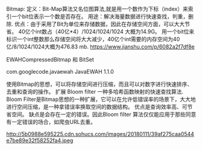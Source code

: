 Bitmap:
定义：Bit-Map算法又名位图算法,就是用一个数作为下标（index）来索引一个bit位表示一个数是否存在。
用途：解决海量数据进行快速查找，判重，删除.
优点：由于采用了Bit为单位来存储数据，因此在存储空间方面，可以大大节省。
40亿个int数占（40亿*4）/1024/1024/1024 大概为14.9G。
用一个bit位来标识一个int整数那么存储空间将大大减少，40亿个int需要的内存空间为40亿/8/1024/1024大概为476.83 mb.
https://www.jianshu.com/p/6082a2f7df8e

EWAHCompressedBitmap  和 BitSet


<dependency>
  <groupId>com.googlecode.javaewah</groupId>
  <artifactId>JavaEWAH</artifactId>
  <version>1.1.0</version>
</dependency>

使用Bitmap的思想，可以将存储空间进行压缩，而且可以对数字进行快速排序、去重和查询的操作。
扩展
Bloom filter 一种多哈希函数映射的快速查找算法.
Bloom Filter是Bitmap思想的一种扩展，它可以在允许低错误率的场景下，大大地进行空间压缩，是一种拿错误率换取空间的数据结构。
优点是查询效率高、可节省空间。
缺点是会存在一定的错误。因此Bloom filter 算法仅仅能应用于那些同意有一定错误的场合，如爬虫URL去重。

http://5b0988e595225.cdn.sohucs.com/images/20180111/39af275caa0544e7be89e32f58252fa4.jpeg